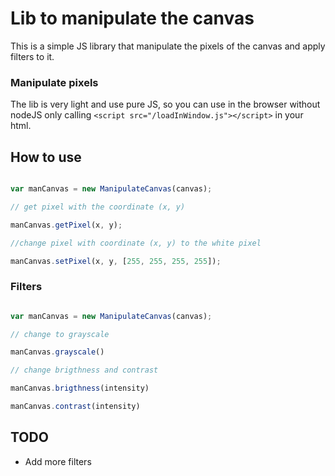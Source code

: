 # Lib to manipulate the canvas

This is a simple JS library that manipulate the pixels of the canvas and apply filters to it. 

### Manipulate pixels

The lib is very light and use pure JS, so you can use in the browser without nodeJS only calling `<script src="/loadInWindow.js"></script>` in your html.

## How to use

```javascript

var manCanvas = new ManipulateCanvas(canvas);

// get pixel with the coordinate (x, y)

manCanvas.getPixel(x, y);

//change pixel with coordinate (x, y) to the white pixel

manCanvas.setPixel(x, y, [255, 255, 255, 255]);

```

### Filters


```javascript

var manCanvas = new ManipulateCanvas(canvas);

// change to grayscale

manCanvas.grayscale()

// change brigthness and contrast

manCanvas.brigthness(intensity)

manCanvas.contrast(intensity)

```


## TODO

- Add more filters
